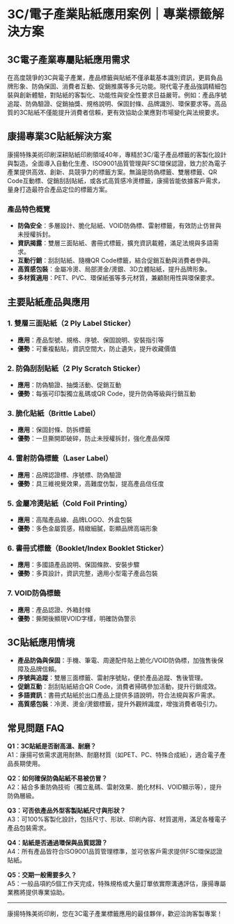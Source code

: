 # 3C/電子產業貼紙應用案例｜專業標籤解決方案

## 3C電子產業專屬貼紙應用需求

在高度競爭的3C與電子產業，產品標籤與貼紙不僅承載基本識別資訊，更肩負品牌形象、防偽保固、消費者互動、促銷推廣等多元功能。現代電子產品強調精細包裝與創新體驗，對貼紙的客製化、功能性與安全性要求日益嚴苛。例如：產品序號追蹤、防偽驗證、促銷抽獎、規格說明、保固封條、品牌識別、環保要求等。高品質的3C貼紙不僅能提升消費者信賴，更有效協助企業應對市場變化與法規要求。

## 康揚專業3C貼紙解決方案

康揚特殊美術印刷深耕貼紙印刷領域40年，專精於3C/電子產品標籤的客製化設計與製造。全面導入自動化生產、ISO9001品質管理與FSC環保認證，致力於為電子產業提供高效、創新、具競爭力的標籤方案。無論是防偽標籤、雙層標籤、QR Code互動標、促銷刮刮貼紙，或各式高質感冷燙標籤，康揚皆能依據客戶需求，量身打造最符合產品定位的標籤方案。

### 產品特色概覽

- **防偽安全**：多層設計、脆化貼紙、VOID防偽標、雷射標籤，有效防止仿冒與未授權拆封。
- **資訊揭露**：雙層三面貼紙、書冊式標籤，擴充資訊載體，滿足法規與多語需求。
- **互動行銷**：刮刮貼紙、隨機QR Code標籤，結合促銷互動與消費者參與。
- **高質感包裝**：金屬冷燙、局部燙金/燙銀、3D立體貼紙，提升品牌形象。
- **多材質適用**：PET、PVC、環保紙張等多元材質，兼顧耐用性與環保要求。

## 主要貼紙產品與應用

### 1. 雙層三面貼紙（2 Ply Label Sticker）
- **應用**：產品型號、規格、序號、保固說明、安裝指引等
- **優勢**：可重複黏貼，資訊空間大，防止遺失，提升收藏價值

### 2. 防偽刮刮貼紙（2 Ply Scratch Sticker）
- **應用**：防偽驗證、抽獎活動、促銷互動
- **優勢**：每張可印製獨立亂碼或QR Code，提升防偽等級與行銷互動

### 3. 脆化貼紙（Brittle Label）
- **應用**：保固封條、防拆標籤
- **優勢**：一旦撕開即破碎，防止未授權拆封，強化產品保障

### 4. 雷射防偽標籤（Laser Label）
- **應用**：品牌認證標、序號標、防偽驗證
- **優勢**：具三維視覺效果，高難度仿製，提高產品信任度

### 5. 金屬冷燙貼紙（Cold Foil Printing）
- **應用**：高階產品線、品牌LOGO、外盒包裝
- **優勢**：多色金屬質感，精緻細膩，彰顯品牌高端形象

### 6. 書冊式標籤（Booklet/Index Booklet Sticker）
- **應用**：多國語產品說明、保固條款、安裝步驟
- **優勢**：多頁設計，資訊完整，適用小型電子產品包裝

### 7. VOID防偽標籤
- **應用**：產品認證、外箱封條
- **優勢**：撕開後顯現VOID字樣，明確防偽警示

## 3C貼紙應用情境

- **產品防偽與保固**：手機、筆電、周邊配件貼上脆化/VOID防偽標，加強售後保障及品牌信賴。
- **序號與追蹤**：雙層三面標籤、雷射序號貼，便於產品追蹤、售後管理。
- **促銷互動**：刮刮貼紙結合QR Code，消費者掃碼參加活動，提升行銷成效。
- **多語資訊**：書冊式貼紙於出口產品上提供多語說明，符合法規與客戶需求。
- **高質感包裝**：冷燙、燙金/燙銀標籤，提升外觀辨識度，增強消費者吸引力。

## 常見問題 FAQ

**Q1：3C貼紙是否耐高溫、耐磨？**  
A1：康揚可依需求選用耐熱、耐磨材質（如PET、PC、特殊合成紙），適合電子產品長期使用。

**Q2：如何確保防偽貼紙不易被仿冒？**  
A2：結合多重防偽技術（獨立亂碼、雷射效果、脆化材料、VOID顯示等），提升防偽層級。

**Q3：可否依產品外型客製貼紙尺寸與形狀？**  
A3：可100%客製化設計，包括尺寸、形狀、印刷內容、材質選用，滿足各種電子產品包裝需求。

**Q4：貼紙是否通過環保與品質認證？**  
A4：所有產品皆符合ISO9001品質管理標準，並可依客戶需求提供FSC環保認證貼紙。

**Q5：交期一般需要多久？**  
A5：一般品項約5個工作天完成，特殊規格或大量訂單依實際溝通評估，康揚專屬業務將提供專業協助。

---

康揚特殊美術印刷，您在3C電子產業標籤應用的最佳夥伴，歡迎洽詢客製專案！